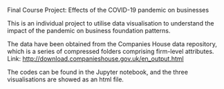 Final Course Project: Effects of the COVID-19 pandemic on businesses

This is an individual project to utilise data visualisation to understand the impact of the pandemic on business foundation patterns. 

The data have been obtained from the Companies House data repository, which is a series of compressed folders comprising firm-level attributes. 
Link: http://download.companieshouse.gov.uk/en_output.html

The codes can be found in the Jupyter notebook, and the three visualisations are showed as an html file.
